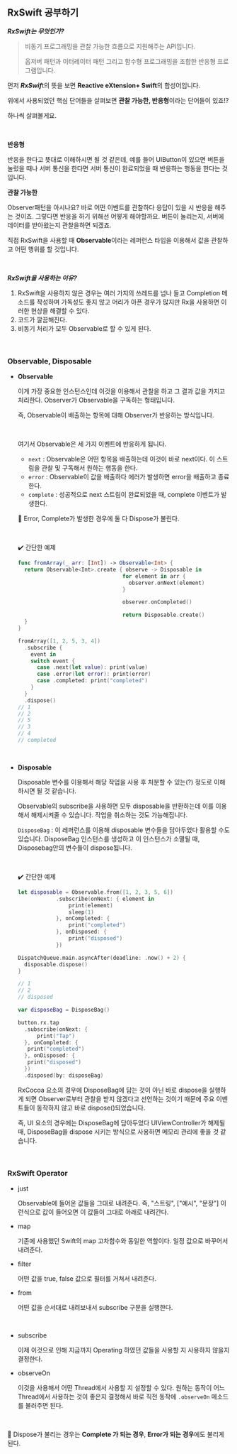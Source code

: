 ## RxSwift 공부하기

***RxSwift는 무엇인가?***

> 비동기 프로그래밍을 관찰 가능한 흐름으로 지원해주는 API입니다.
>
> 옵저버 패턴과 이터레이터 패턴 그리고 함수형 프로그래밍을 조합한 반응형 프로그램입니다.

먼저 ***RxSwif***t의 뜻을 보면 **Reactive eXtension+ Swift**의 합성어입니다.

위에서 사용되었던 핵심 단어들을 살펴보면 **관찰 가능한, 반응형**이라는 단어들이 있죠⁉️

하나씩 살펴볼게요.

<br>

**반응형**

반응을 한다고 뜻대로 이해하시면 될 것 같은데, 예를 들어 UIButton이 있으면 버튼을 눌렀을 때나 서버 통신을 한다면 서버 통신이 완료되었을 때 반응하는 행동을 한다는 것입니다.

**관찰 가능한**

Observer패턴을 아시나요? 바로 어떤 이벤트를 관찰하다 응답이 있을 시 반응을 해주는 것이죠. 그렇다면 반응을 하기 위해선 어떻게 해야할까요. 버튼이 눌리는지, 서버에 데이터를 받아왔는지 관찰을하면 되겠죠.

직접 RxSwift을 사용할 때 **Observable**이라는 레퍼런스 타입을 이용해서 값을 관찰하고 어떤 행위를 할 것입니다.

 

<br>

***RxSwift을 사용하는 이유?***

1. RxSwift을 사용하지 않은 경우는 여러 가지의 쓰레드를 넘나 들고 Completion 메소드를 작성하며 가독성도 좋지 않고 머리가 아픈 경우가 많지만 Rx을 사용하면 이러한 현상을 해결할 수 있다.
2. 코드가 깔끔해진다.
3. 비동기 처리가 모두 Observable로 할 수 있게 된다.

<br>

### Observable, Disposable

* **Observable**

  이게 가장 중요한 인스턴스인데 이것을 이용해서 관찰을 하고 그 결과 값을 가지고 처리한다. Observer가 Observable을 구독하는 형태입니다.

  즉, Observable이 배출하는 항목에 대해 Observer가 반응하는 방식입니다.

  <br>

  여기서 Observable은 세 가지 이벤트에 반응하게 됩니다.

  * `next` :  Observable은 어떤 항목을 배출하는데 이것이 바로 next이다. 이 스트림을 관찰 및 구독해서 원하는 행동을 한다.
  * `error` : Observable이 값을 배출하다 에러가 발생하면 error을 배출하고 종료한다.
  * `complete` : 성공적으로 next 스트림이 완료되었을 때, complete 이벤트가 발생한다.

  🔴 Error, Complete가 발생한 경우에 둘 다 Dispose가 불린다.

  <br>

  ✔️ 간단한 예제

  ```swift
  func fromArray(_ arr: [Int]) -> Observable<Int> {
    return Observable<Int>.create { observe -> Disposable in
                                   for element in arr {
                                     observer.onNext(element)
                                   }
  
                                   observer.onCompleted()
  
                                   return Disposable.create()
    }
  }
  
  fromArray([1, 2, 5, 3, 4])
  	.subscribe { 
      event in
      switch event {
        case .next(let value): print(value)
        case .error(let error): print(error)
        case .completed: print("completed")
      }
  	}
  	.dispose()
  // 1
  // 2
  // 5
  // 3
  // 4
  // completed
  ```

<br>

* **Disposable**

  Disposable 변수를 이용해서 해당 작업을 사용 후 처분할 수 있는(?) 정도로 이해하시면 될 것 같습니다. 
  
  Observable의 subscribe을 사용하면 모두 disposable을 반환하는데 이를 이용해서 해제시켜줄 수 있습니다. 작업을 취소하는 것도 가능해집니다.
  
  `DisposeBag` : 이 레퍼런스를 이용해 disposable 변수들을 담아두었다 활용할 수도 있습니다. DisposeBag 인스턴스를 생성하고 이 인스턴스가 소멸될 때, Disposebag안의 변수들이 dispose됩니다.
  
  <br>
  
  ✔️ 간단한 예제
  
  ```swift
  let disposable = Observable.from([1, 2, 3, 5, 6])
              .subscribe(onNext: { element in
                  print(element)
                  sleep(1)
              }, onCompleted: {
                  print("completed")
              }, onDisposed: {
                  print("disposed")
              })
  
  DispatchQueue.main.asyncAfter(deadline: .now() + 2) {
    disposable.dispose()
  }
  
  // 1
  // 2
  // disposed
  
  var disposeBag = DisposeBag()
  
  button.rx.tap
  	.subscribe(onNext: {
    	print("Tap")
  	}, onCompleted: {
   	 print("completed")
  	}, onDisposed: {
   	 print("disposed")
  	})
  	.disposed(by: disposeBag)
  ```
  
  RxCocoa 요소의 경우에 DisposeBag에 담는 것이 아닌 바로 dispose을 실행하게 되면 Observer로부터 관찰을 받지 않겠다고 선언하는 것이기 때문에 주요 이벤트들이 동작하지 않고 바로 dispose()되었습니다.
  
  즉, UI 요소의 경우에는 DisposeBag에 담아두었다 UIViewController가 해제될 때, DisposeBag을 dispose 시키는 방식으로 사용하면 메모리 관리에 좋을 것 같습니다.

<br>

### RxSwift Operator

* just

  Observable에 들어온 값들을 그대로 내려준다. 즉, "스트링", ["예시", "문장"] 이런식으로 값이 들어오면 이 값들이 그대로 아래로 내려간다.

* map

  기존에 사용했던 Swift의 map 고차함수와 동일한 역할이다. 일정 값으로 바꾸어서 내려준다.

* filter

  어떤 값을 true, false 값으로 필터를 거쳐서 내려준다.

* from

  어떤 값을 순서대로 내려보내서 subscribe 구문을 실행한다.

<br>

* subscribe

  이제 이것으로 인해 지금까지 Operating 하였던 값들을 사용할 지 사용하지 않을지 결정한다.

* observeOn

  이것을 사용해서 어떤 Thread에서 사용할 지 설정할 수 있다. 원하는 동작이 어느 Thread에서 사용하는 것이 좋은지 결정해서 바로 직전 동작에 `.observeOn` 메소드를 불러주면 된다.

<br>

🔴 Dispose가 불리는 경우는 **Complete 가 되는 경우**, **Error가 되는 경우**에도 불리게 된다.
